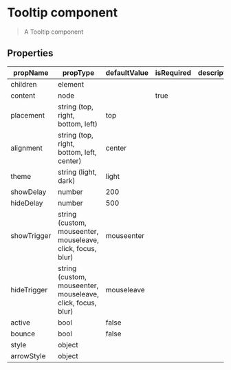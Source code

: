 # Tooltip component

> A Tooltip component

## Properties

| propName        | propType                                                    | defaultValue | isRequired | description |
|-----------------|-------------------------------------------------------------|--------------|------------|-------------|
| children        | element                                                     |              |            |             |
| content         | node                                                        |              | true       |             |
| placement       | string (top, right, bottom, left)                           | top          |            |             |
| alignment       | string (top, right, bottom, left, center)                   | center       |            |             |
| theme           | string (light, dark)                                        | light        |            |             |
| showDelay       | number                                                      | 200          |            |             |
| hideDelay       | number                                                      | 500          |            |             |
| showTrigger     | string (custom, mouseenter, mouseleave, click, focus, blur) | mouseenter   |            |             |
| hideTrigger     | string (custom, mouseenter, mouseleave, click, focus, blur) | mouseleave   |            |             |
| active          | bool                                                        | false        |            |             |
| bounce          | bool                                                        | false        |            |             |
| style           | object                                                      |              |            |             |
| arrowStyle      | object                                                      |              |            |             |
